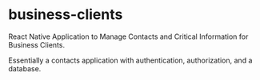 # business-clients

React Native Application to Manage Contacts and Critical Information for Business Clients.

Essentially a contacts application with authentication, authorization, and a database.
